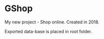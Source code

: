 # GShop
My new project - Shop online. Created in 2018.

Exported data-base is placed in root folder.

